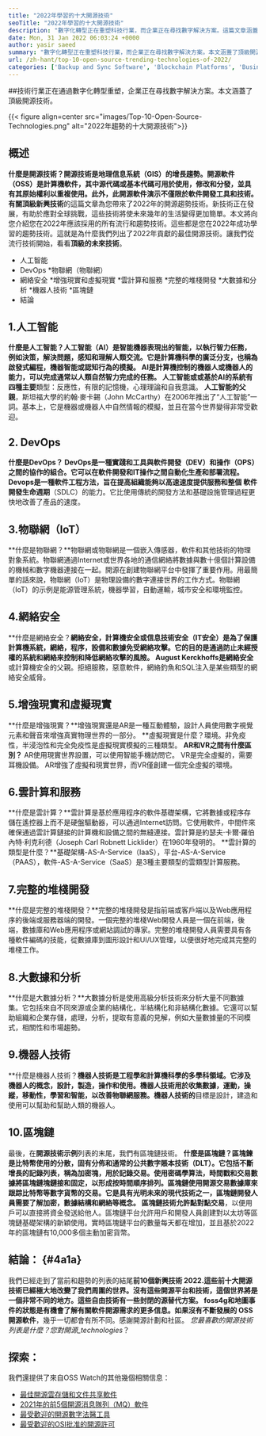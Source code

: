 ```yaml
---
title: "2022年學習的十大開源技術" 
seoTitle: "2022年學習的十大開源技術" 
description: "數字化轉型正在重塑科技行業，而企業正在尋找數字解決方案。這篇文章涵蓋了頂級開源技術" 
date: Mon, 31 Jan 2022 06:03:24 +0000
author: yasir saeed
summary: "數字化轉型正在重塑科技行業，而企業正在尋找數字解決方案。本文涵蓋了頂級開源技術。" 
url: /zh-hant/top-10-open-source-trending-technologies-of-2022/
categories: ['Backup and Sync Software', 'Blockchain Platforms', 'Business Intelligence Software', 'DevOps', 'Software Development']
---
```


##技術行業正在通過數字化轉型重塑，企業正在尋找數字解決方案。本文涵蓋了頂級開源技術。

{{< figure align=center src="images/Top-10-Open-Source-Technologies.png" alt="2022年趨勢的十大開源技術">}}


## **概述**
**什麼是開源技術？**開源技術是地理信息系統（GIS）的增長趨勢。開源軟件（OSS）是計算機軟件，其中源代碼或基本代碼可用於使用，修改和分發，並具有其原始權利以重複使用。此外，此開源軟件演示不僅限於軟件開發工具和技術。
有關**頂級新興技術**的這篇文章為您帶來了2022年的開源趨勢技術。新技術正在發展，有助於應對全球挑戰，這些技術將使未來幾年的生活變得更加簡單。本文將向您介紹您在2022年應該採用的所有流行和趨勢技術。這些都是您在2022年成功學習的趨勢技術。這就是為什麼我們列出了2022年貢獻的最佳開源技術。讓我們從流行技術開始，看看**頂級的未來技術**。
  * 人工智能
  * DevOps
  *物聯網（物聯網）
  * 網絡安全
  *增強現實和虛擬現實
  *雲計算和服務
  *完整的堆棧開發
  *大數據和分析
  *機器人技術
  *區塊鏈
  * 結論

## 1.人工智能
**什麼是人工智能？**人工智能（AI）是智能機器表現出的智能，以執行智力任務，例如決策，解決問題，感知和理解人類交流。它是計算機科學的廣泛分支，也稱為啟發式編程，機器智能或認知行為的模擬。 AI是計算機控制的機器人或機器人的能力，可以完成通常以人類自然智力完成的任務。
人工智能**或或基於AI的系統有四種主要**類型：反應性，有限的記憶機，心理理論和自我意識。 **人工智能的父親**，斯坦福大學的約翰·麥卡錫（John McCarthy）在2006年推出了“人工智能”一詞。基本上，它是機器或機器人中自然情報的模擬，並且在當今世界變得非常受歡迎。

## 2. DevOps
**什麼是DevOps？ **DevOps是一種實踐和工具與軟件開發（DEV）和操作（OPS）之間的協作的組合。它可以在軟件開發和IT操作之間自動化生產和部署流程。Devops是一種軟件工程方法，旨在提高組織能夠以高速速度提供服務和整個** 軟件開發生命週期**（SDLC）的能力。它比使用傳統的開發方法和基礎設施管理過程更快地改善了產品的速度。

## 3.物聯網（IoT）
**什麼是物聯網？**物聯網或物聯網是一個嵌入傳感器，軟件和其他技術的物理對象系統。物聯網通過Internet或世界各地的通信網絡將數據與數十億個計算設備的機械和數字機器連接在一起。開源在創建物聯網平台中發揮了重要作用。用最簡單的話來說，物聯網（IoT）是物理設備的數字連接世界的工作方式。物聯網（IoT）的示例是能源管理系統，機器學習，自動運輸，城市安全和環境監控。

## 4.網絡安全
**什麼是網絡安全？**網絡安全，計算機安全或信息技術安全（IT安全）是為了保護計算機系統，網絡，程序，設備和數據免受網絡攻擊。它的目的是通過防止未經授權的系統和網絡來控制和降低網絡攻擊的風險。 August Kerckhoffs是網絡安全**或計算機安全的父親。拒絕服務，惡意軟件，網絡釣魚和SQL注入是某些類型的網絡安全威脅。

## 5.增強現實和虛擬現實
**什麼是增強現實？**增強現實還是AR是一種互動體驗，設計人員使用數字視覺元素和聲音來增強真實物理世界的一部分。
**虛擬現實是什麼？環境。非免疫性，半浸泡性和完全免疫性是虛擬現實模擬的三種類型。
**AR和VR之間有什麼區別？** AR使用現實世界設置，可以使用智能手機訪問它。 VR是完全虛擬的，需要耳機設備。 AR增強了虛擬和現實世界，而VR僅創建一個完全虛擬的環境。

## 6.雲計算和服務
**什麼是雲計算？**雲計算是基於應用程序的軟件基礎架構，它將數據或程序存儲在遙控器上而不是硬盤驅動器，可以通過Internet訪問。它使用軟件，中間件來確保通過雲計算鏈接的計算機和設備之間的無縫連接。雲計算是約瑟夫·卡爾·羅伯內特·利克利德（Joseph Carl Robnett Licklider）在1960年發明的。
**雲計算的類型是什麼？**基礎架構-AS-A-Service（IaaS），平台-AS-A-Service（PAAS），軟件-AS-A-Service（SaaS）是3種主要類型的雲類型計算服務。

## 7.完整的堆棧開發
**什麼是完整的堆棧開發？**完整的堆棧開發是指前端或客戶端以及Web應用程序的後端或服務器端的開發。一個完整的堆棧Web開發人員是一個在前端，後端，數據庫和Web應用程序或網站調試的專家。完整的堆棧開發人員需要具有各種軟件編碼的技能，從數據庫到圖形設計和UI/UX管理，以便很好地完成其完整的堆棧工作。

## 8.大數據和分析
**什麼是大數據分析？**大數據分析是使用高級分析技術來分析大量不同數據集。它包括來自不同來源或企業的結構化，半結構化和非結構化數據。它還可以幫助組織和企業存儲，處理，分析，提取有意義的見解，例如大量數據量的不同模式，相關性和市場趨勢。

## 9.機器人技術
**什麼是機器人技術？**機器人技術是工程學和計算機科學的多學科領域。它涉及機器人的概念，設計，製造，操作和使用。機器人技術用於收集數據，運動，操縱，移動性，學習和智能，以改善物聯網服務。機器人技術的**目標是設計，建造和使用可以幫助和幫助人類的機器人。

## 10.區塊鏈
最後，在**開源技術示例**列表的末尾，我們有區塊鏈技術。
**什麼是區塊鏈？**區塊鍊是比特幣使用的分散，固有分佈和通常的公共數字賬本技術（DLT）。它包括不斷增長的記錄列表，稱為加密塊，用於記錄交易。使用密碼學算法，時間戳和交易數據將區塊鏈塊鏈接和固定，以形成按時間順序排列。區塊鏈使用開源交易數據庫來跟踪比特幣等數字貨幣的交易。它是具有光明未來的現代技術之一，區塊鏈開發人員需要了解加密，數據結構和網絡等概念。
區塊鏈技術允許**點對點交易**，以便用戶可以直接將資金發送給他人。區塊鏈平台允許用戶和開發人員創建對以太坊等區塊鏈基礎架構的新穎使用。實時區塊鏈平台的數量每天都在增加，並且基於2022年的區塊鏈有10,000多個主動加密貨幣。

## **結論：**   {#4a1a}
我們已經走到了當前和趨勢的列表的結尾**前10個新興技術 **2022.這些前十大開源技術已經極大地改變了我們周圍的世界。沒有這些開源平台和技術，這個世界將是一個非常不同的地方。這些自由技術有一些封閉的源替代方案。 foss4g和地圖事件的狀態是有機會了解有關軟件開源需求的更多信息。如果沒有不斷發展的**  OSS開源軟件**，幾乎一切都會有所不同。感謝開源計劃和社區。
_您最喜歡的開源技術列表是什麼？您對開源_technologies_？

## 探索：
我們還提供了來自OSS Watch的其他幾個相關信息：
  * [最佳開源雲存儲和文件共享軟件][2]
  * [2021年的前5個開源消息隊列（MQ）軟件][3]
  * [最受歡迎的開源數字法醫工具][4]
  * [最受歡迎的OSI批准的開源許可][5]

  
[1]: mailto:yasir.saeed@aspose.com
[2]: https://products.containerize.com/backup-and-sync/
[3]: https://blog.containerize.com/message-queue-software/top-5-open-source-message-queue-software-in-2021/
[4]: https://blog.containerize.com/digital-forensic-tools/top-5-open-source-digital-forensic-tools-in-2021/
[5]: https://blog.containerize.com/licenses-standards/top-5-most-popular-osi-approved-open-source-licenses-of-2021/
